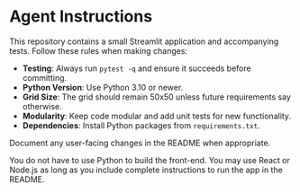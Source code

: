 # Agent Instructions

This repository contains a small Streamlit application and accompanying tests. Follow these rules when making changes:

- **Testing**: Always run `pytest -q` and ensure it succeeds before committing.
- **Python Version**: Use Python 3.10 or newer.
- **Grid Size**: The grid should remain 50x50 unless future requirements say otherwise.
- **Modularity**: Keep code modular and add unit tests for new functionality.
- **Dependencies**: Install Python packages from `requirements.txt`.

Document any user-facing changes in the README when appropriate.

You do not have to use Python to build the front-end. You may use React or Node.js as long as you include complete instructions to run the app in the README.